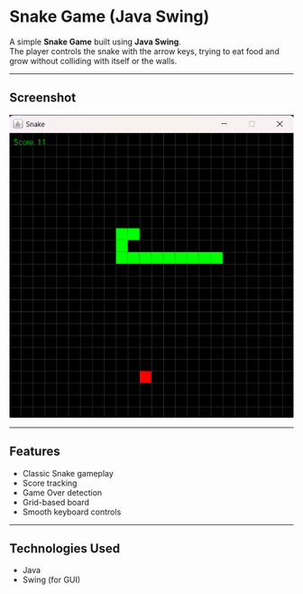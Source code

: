 # Snake Game (Java Swing)

A simple **Snake Game** built using **Java Swing**.  
The player controls the snake with the arrow keys, trying to eat food and grow without colliding with itself or the walls.

---

## Screenshot

![Snake Game Screenshot](game.png)

---

## Features

- Classic Snake gameplay
- Score tracking
- Game Over detection
- Grid-based board
- Smooth keyboard controls

---

## Technologies Used

- Java
- Swing (for GUI)
